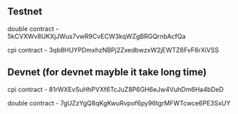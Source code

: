 
## Testnet

double contract - 5kCVXWv8UKXjJWus7vwR9CvECW3kqWZgBRGQrnbAcfQa

cpi contract - 3qb8HUYPDmxhzNBPj2ZxedbwzxW2jEWTZ6FvF6rXiVSS

## Devnet (for devnet mayble it take long time)

cpi contract - 81rWXEvSuHhPVXf6TcJuZ8P6GH6eJw4VuhDm6Ha4bDeD

double contract - 7gUZzYgQ8qKgKwuRvpof6py96tgrMFWTcwce6PE3SxUY
